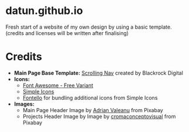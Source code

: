 # datun.github.io
Fresh start of a website of my own design by using a basic template.
(credits and licenses will be written after finalising)


# Credits

- **Main Page Base Template:** [Scrolling Nav](https://github.com/BlackrockDigital/startbootstrap-scrolling-nav) created by Blackrock Digital
- **Icons:**
  - [Font Awesome - Free Variant](https://fontawesome.com/)
  - [Simple Icons](https://simpleicons.org/)
  - [Fontello](http://fontello.com/) for bundling additional icons from Simple Icons
- **Images:**
  - Main Page Header Image by [Adrian Valeanu](https://pixabay.com/photos/cup-of-coffee-laptop-office-macbook-1280537/) from Pixabay
  - Projects Header Image by Image by [cromaconceptovisual](https://pixabay.com/photos/vivid-abstract-bright-illuminated-3079201/) from Pixabay
